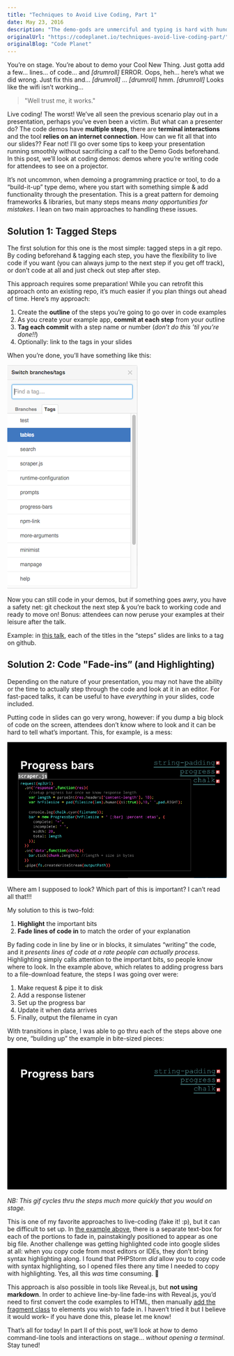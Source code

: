```yaml
---
title: "Techniques to Avoid Live Coding, Part 1"
date: May 23, 2016
description: "The demo-gods are unmerciful and typing is hard with hundreds of people looking on. Learn to write code without writing code and your presentations will go off without a hitch!"
originalUrl: "https://codeplanet.io/techniques-avoid-live-coding-part/"
originalBlog: "Code Planet"
---
```


You’re on stage. You’re about to demo your Cool New Thing. Just gotta add a few… lines… of code… and *[drumroll]* ERROR. Oops, heh… here’s what we did wrong. Just fix this and… *[drumroll]* … *[drumroll]* hmm. *[drumroll]* Looks like the wifi isn’t working…

> "Well trust me, it works."

Live coding! The worst! We’ve all seen the previous scenario play out in a presentation, perhaps you’ve even been a victim. But what can a presenter do? The code demos have **multiple steps**, there are **terminal interactions** and the tool **relies on an internet connection**. How can we fit all that into our slides?? Fear not! I’ll go over some tips to keep your presentation running smoothly without sacrificing a calf to the Demo Gods beforehand. In this post, we’ll look at coding demos: demos where you’re writing code for attendees to see on a projector.

It’s not uncommon, when demoing a programming practice or tool, to do a “build-it-up” type demo, where you start with something simple & add functionality through the presentation. This is a great pattern for demoing frameworks & libraries, but many steps means *many opportunities for mistakes*. I lean on two main approaches to handling these issues.

## Solution 1: Tagged Steps

The first solution for this one is the most simple: tagged steps in a git repo. By coding beforehand & tagging each step, you have the flexibility to live code if you want (you can always jump to the next step if you get off track), or don’t code at all and just check out step after step.

This approach requires some preparation! While you can retrofit this approach onto an existing repo, it’s much easier if you plan things out ahead of time. Here’s my approach:

1. Create the **outline** of the steps you’re going to go over in code examples
2. As you create your example app, **commit at each step** from your outline
3. **Tag each commit** with a step name or number (*don’t do this ’til you’re done!!*)
4. Optionally: link to the tags in your slides

When you’re done, you’ll have something like this:

![List of named tags on a repository on github. Tags have names like "test," "tables," "search," "progress-bars" etc.](/img/avoid-coding-tags.png)

Now you can still code in your demos, but if something goes awry, you have a safety net: git checkout the next step & you’re back to working code and ready to move on! Bonus: attendees can now peruse your examples at their leisure after the talk.

Example: in [this talk](https://docs.google.com/presentation/d/1KVMwffTe-aam8Mq7LwfZzXwtlcy-VRHrBPk20x47_zk/edit#slide=id.p), each of the titles in the “steps” slides are links to a tag on github.

## Solution 2: Code "Fade-ins” (and Highlighting)

Depending on the nature of your presentation, you may not have the ability or the time to actually step through the code and look at it in an editor. For fast-paced talks, it can be useful to have *everything* in your slides, code included.

Putting code in slides can go very wrong, however: if you dump a big block of code on the screen, attendees don’t know where to look and it can be hard to tell what’s important. This, for example, is a mess:

![Slide about building progress bars. There are many many lines of code visible.](/img/avoid-coding-progress-bars-still.png)

Where am I supposed to look? Which part of this is important? I can’t read all that!!!

My solution to this is two-fold:

1. **Highlight** the important bits
2. **Fade lines of code in** to match the order of your explanation

By fading code in line by line or in blocks, it simulates “writing” the code, and it *presents lines of code at a rate people can actually process*. Highlighting simply calls attention to the important bits, so people know where to look. In the example above, which relates to adding progress bars to a file-download feature, the steps I was going over were:

1. Make request & pipe it to disk
2. Add a response listener
3. Set up the progress bar
4. Update it when data arrives
5. Finally, output the filename in cyan

With transitions in place, I was able to go thru each of the steps above one by one, “building up” the example in bite-sized pieces:

![Slide explaining how to create progress bars with portions of code fading in bit by bit](/img/avoid-coding-progress-bars-fadein.gif)

*NB: This gif cycles thru the steps much more quickly that you would on stage.*

This is one of my favorite approaches to live-coding (fake it! :p), but it can be difficult to set up. In [the example above](https://docs.google.com/presentation/d/1KVMwffTe-aam8Mq7LwfZzXwtlcy-VRHrBPk20x47_zk/edit#slide=id.gae4bde4ee_0_47), there is a separate text-box for each of the portions to fade in, painstakingly positioned to appear as one big file. Another challenge was getting highlighted code into google slides at all: when you copy code from most editors or IDEs, they don’t bring syntax highlighting along. I found that PHPStorm *did* allow you to copy code with syntax highlighting, so I opened files there any time I needed to copy with highlighting. Yes, all this *was* time consuming. 🙂

This approach is also possible in tools like Reveal.js, but **not using markdown**. In order to achieve line-by-line fade-ins with Reveal.js, you’d need to first convert the code examples to HTML, then manually [add the fragment class](https://github.com/hakimel/reveal.js#fragments) to elements you wish to fade in. I haven’t tried it but I believe it would work– if you have done this, please let me know!

That’s all for today! In part II of this post, we’ll look at how to demo command-line tools and interactions on stage… *without opening a terminal*. Stay tuned!